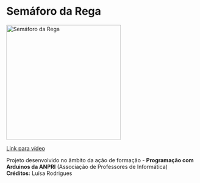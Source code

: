 # Semáforo da Rega

<a href="https://youtu.be/AhnDsA7N5bo">
<img width="300" src="https://img.youtube.com/vi/AhnDsA7N5bo/0.jpg" alt="Semáforo da Rega"/>
  <p>Link para vídeo</p>
</a>
<p>
  Projeto desenvolvido no âmbito da ação de formação - <b>Programação com Arduinos da ANPRI</b> (Associação de Professores de Informática)<br>
  <b>Créditos:</b> Luísa Rodrigues
</p>
